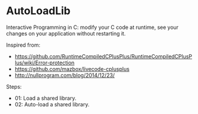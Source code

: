 # AutoLoadLib

Interactive Programming in C: modify your C code at runtime, see your changes on your application without restarting it.

Inspired from:
* https://github.com/RuntimeCompiledCPlusPlus/RuntimeCompiledCPlusPlus/wiki/Error-protection
* https://github.com/mazbox/livecode-cplusplus
* http://nullprogram.com/blog/2014/12/23/

Steps:
* 01: Load a shared library.
* 02: Auto-load a shared library.
